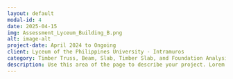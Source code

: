 ```yaml
---
layout: default
modal-id: 4
date: 2025-04-15
img: Assessment_Lyceum_Building_B.png
alt: image-alt
project-date: April 2024 to Ongoing
client: Lyceum of the Philippines University - Intramuros
category: Timber Truss, Beam, Slab, Timber Slab, and Foundation Analysis
description: Use this area of the page to describe your project. Lorem ipsum dolor sit amet, consectetur adipisicing elit. Mollitia neque assumenda ipsam nihil, molestias magnam, recusandae quos quis inventore quisquam velit asperiores, vitae? Reprehenderit soluta, eos quod consequuntur itaque. Nam.
---
```

